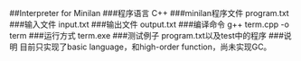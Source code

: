 ##Interpreter for Minilan
###程序语言
C++
###minilan程序文件
program.txt
###输入文件
input.txt
###输出文件
output.txt
###编译命令
	g++ term.cpp -o term
###运行方式
term.exe
###测试例子
program.txt以及test中的程序
###说明
目前只实现了basic language，和high-order function，尚未实现GC。
